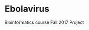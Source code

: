 # Ebolavirus
Bioinformatics course Fall 2017 Project
<!-- ### Status
[![Build Status](https://travis-ci.org/Naghipourfar/Ebolavirus.svg?branch=master)](https://travis-ci.org/Naghipourfar/Ebolavirus)
-->
